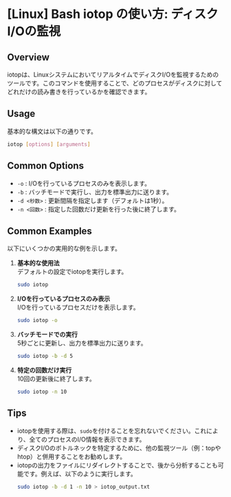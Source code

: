 # [Linux] Bash iotop の使い方: ディスクI/Oの監視

## Overview
iotopは、LinuxシステムにおいてリアルタイムでディスクI/Oを監視するためのツールです。このコマンドを使用することで、どのプロセスがディスクに対してどれだけの読み書きを行っているかを確認できます。

## Usage
基本的な構文は以下の通りです。

```bash
iotop [options] [arguments]
```

## Common Options
- `-o` : I/Oを行っているプロセスのみを表示します。
- `-b` : バッチモードで実行し、出力を標準出力に送ります。
- `-d <秒数>` : 更新間隔を指定します（デフォルトは1秒）。
- `-n <回数>` : 指定した回数だけ更新を行った後に終了します。

## Common Examples
以下にいくつかの実用的な例を示します。

1. **基本的な使用法**  
   デフォルトの設定でiotopを実行します。
   ```bash
   sudo iotop
   ```

2. **I/Oを行っているプロセスのみ表示**  
   I/Oを行っているプロセスだけを表示します。
   ```bash
   sudo iotop -o
   ```

3. **バッチモードでの実行**  
   5秒ごとに更新し、出力を標準出力に送ります。
   ```bash
   sudo iotop -b -d 5
   ```

4. **特定の回数だけ実行**  
   10回の更新後に終了します。
   ```bash
   sudo iotop -n 10
   ```

## Tips
- iotopを使用する際は、`sudo`を付けることを忘れないでください。これにより、全てのプロセスのI/O情報を表示できます。
- ディスクI/Oのボトルネックを特定するために、他の監視ツール（例：topやhtop）と併用することをお勧めします。
- iotopの出力をファイルにリダイレクトすることで、後から分析することも可能です。例えば、以下のように実行します。
  ```bash
  sudo iotop -b -d 1 -n 10 > iotop_output.txt
  ```